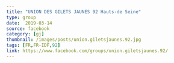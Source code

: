 ```yaml
---
title: "UNION DES GILETS JAUNES 92 Hauts-de Seine"
type: group
date:  2019-03-14
source: facebook
category: [gj]
thumbnail: /images/posts/union.giletsjaunes.92.jpg
tags: [FR,FR-IDF,92]
link: https://www.facebook.com/groups/union.giletsjaunes.92/
---
```


